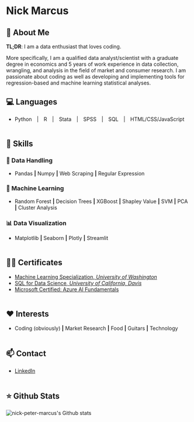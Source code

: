 # Nick Marcus

## 🤖 About Me
**TL;DR**: I am a data enthusiast that loves coding. 

More specifically, I am a qualified data analyst/scientist with a graduate degree in economics and 5 years of work experience in data collection, wrangling, and analysis in the field of market and consumer research. I am passionate about coding as well as developing and implementing tools for regression-based and machine learning statistical analyses.


## 💻 Languages
- Python&emsp;|&emsp;R&emsp;|&emsp;Stata&emsp;|&emsp;SPSS&emsp;|&emsp;SQL&emsp;|&emsp;HTML/CSS/JavaScript
<br><br>

## 💪 Skills
### 🔭 Data Handling
- Pandas **|** Numpy **|** Web Scraping **|** Regular Expression

### 🧠 Machine Learning
- Random Forest **|** Decision Trees **|** XGBoost **|** Shapley Value **|** SVM **|** PCA **|** Cluster Analysis
    
### 📊 Data Visualization
- Matplotlib **|** Seaborn **|** Plotly **|** Streamlit
<br><br>

## 🧑‍🎓 Certificates
- [Machine Learning Specialization, _University of Washington_](https://coursera.org/share/0397967b1f8a24857f47cb356cc49cba)
- [SQL for Data Science, _University of California, Davis_](https://coursera.org/share/a074f48e20659e44a430ac23a3249063)
- [Microsoft Certified: Azure AI Fundamentals](https://learn.microsoft.com/en-us/users/nickmarcus-2357/credentials/93bbef105bc92043)
<br><br>

## ❤️ Interests
- Coding (obviously) **|** Market Research **|** Food **|** Guitars **|** Technology
<br><br>

## 📫 Contact
- [LinkedIn](https://www.linkedin.com/in/nick-peter-marcus/)
<br><br>

## ⭐ Github Stats
![nick-peter-marcus's Github stats](https://github-readme-stats.vercel.app/api?username=nick-peter-marcus&show_icons=true)



<!--
**nick-peter-marcus/nick-peter-marcus** is a ✨ _special_ ✨ repository because its `README.md` (this file) appears on your GitHub profile.

Here are some ideas to get you started:

- 🔭 I’m currently working on ...
- 🌱 I’m currently learning ...
- 👯 I’m looking to collaborate on ...
- 🤔 I’m looking for help with ...
- 💬 Ask me about ...
- 📫 How to reach me: ...
- 😄 Pronouns: ...
- ⚡ Fun fact: ...
- 👤🎨🎯🛠️⚙️📚
-->
